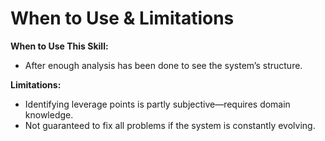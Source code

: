 # When to Use & Limitations
**When to Use This Skill:**  
- After enough analysis has been done to see the system’s structure.  

**Limitations:**  
- Identifying leverage points is partly subjective—requires domain knowledge.  
- Not guaranteed to fix all problems if the system is constantly evolving.









